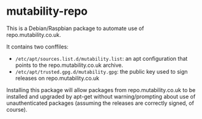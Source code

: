 mutability-repo
===============

This is a Debian/Raspbian package to automate use of repo.mutability.co.uk.

It contains two conffiles:

 * `/etc/apt/sources.list.d/mutability.list`: an apt configuration that points
   to the repo.mutability.co.uk archive.
 * `/etc/apt/trusted.gpg.d/mutability.gpg`: the public key used to sign
   releases on repo.mutability.co.uk

Installing this package will allow packages from repo.mutability.co.uk to be
installed and upgraded by apt-get without warning/prompting about use of
unauthenticated packages (assuming the releases are correctly signed, of
course).
